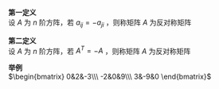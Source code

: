**第一定义**  
设 $A$ 为 $n$ 阶方阵，若 $a_{ij}=-a_{ji}$ ，则称矩阵 $A$ 为反对称矩阵  
  
**第二定义**  
设 $A$ 为 $n$ 阶方阵，若 $A^T=-A$ ，则称矩阵 $A$ 为反对称矩阵  
  
**举例**  
 $\begin{bmatrix}  
0&2&-3\\\   
-2&0&9\\\   
3&-9&0  
\end{bmatrix}$   
